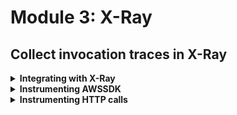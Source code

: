 # Module 3: X-Ray

## Collect invocation traces in X-Ray

<details>
<summary><b>Integrating with X-Ray</b></summary><p>

1. In the `serverless.yml` under the `provider` section, add the following:

```yml
tracing:
  apiGateway: true
  lambda: true
```

2. Add the following back to the `provider` section:

```yml
iamRoleStatements:
  - Effect: Allow
    Action:
      - xray:PutTraceSegments
      - xray:PutTelemetryRecords
    Resource: "*"
```

This enables X-Ray tracing for all the functions in this project. However, we still need to give each function the IAM permission for `xray:PutTraceSegments` and `xray:PutTelemetryRecords`.

Notice that in the `custom` section, we have the following:

```yml
serverless-iam-roles-per-function:
  defaultInherit: true
```

This tells the `serverless-iam-roles-per-function` plugin that all the functions' IAM roles should inherit from the permissions specified in `provider.iamRoleStatements`, so now every function would have the necessary permissions to talk to X-Ray.

The `provider` section should now look like this

```yml
provider:
  name: aws
  runtime: nodejs12.x
  stage: dev
  region: eu-west-1
  environment:
    LOG_LEVEL: ${self:custom.logLevel.${self:custom.stage}, self:custom.logLevel.default}
    SAMPLE_DEBUG_LOG_RATE: 0.1
  tracing:
    apiGateway: true
    lambda: true
  iamRoleStatements:
    - Effect: Allow
      Action:
        - xray:PutTraceSegments
        - xray:PutTelemetryRecords
      Resource: "*"
```

3. Deploy the project

`npm run sls -- deploy`

4. Load up the landing page, and place an order. Then head to the X-Ray console and see what you get.

![](/images/mod03-001.png)

![](/images/mod03-002.png)

![](/images/mod03-003.png)

</p></details>

<details>
<summary><b>Instrumenting AWSSDK</b></summary><p>

At the moment we're not getting a lot of value out of X-Ray. We can get much more information about what's happening in our code if we instrument the various steps.

To begin with, we can instrument the AWS SDK so we track how long calls to DynamoDB and SNS takes in the traces.

1. Install `aws-xray-sdk-core` as dependency. Go to the project root and run

`npm i --save aws-xray-sdk-core`

2. Modify `functions/get-restaurants.js` and replace `const AWS = require('aws-sdk')` on ln3 with the following

```javascript
const AWSXRay = require('aws-xray-sdk-core')
const AWS = AWSXRay.captureAWS(require('aws-sdk'))
```

3. Repeat step 2 for

* `functions/place-order.js`

* `functions/search-restaurants.js`

* `functions/notify-restaurant.js`

4. Deploy the project

`npm run sls -- deploy -s dev -r eu-west-1`

5. Load up the landing page, and place an order. Then head to the X-Ray console and see what you get now.

![](/images/mod03-004.png)

![](/images/mod03-005.png)

![](/images/mod03-006.png)

![](/images/mod03-007.png)

</p></details>

<details>
<summary><b>Instrumenting HTTP calls</b></summary><p>

We can get a lot value if we could see the traces for `get-index` function and the corresponding trace for the `get-restaurants` function in one screen.

![](/images/mod03-008.png)

Then it's proper distributed tracing! It's not very helpful if you're restricted to only what happens inside one function.

Fortunately, you can instrument the built-in `https` module with the X-Ray SDK.

1. Modify `functions/get-index.js` and just before ln5

`const http = require('axios')`

insert the following

```javascript
const AWSXRay = require('aws-xray-sdk-core')
AWSXRay.captureHTTPsGlobal(require('https'))
```

After this change, you should have something like this:

```javascript
const wrap = require('@dazn/lambda-powertools-pattern-basic')
const Log = require('@dazn/lambda-powertools-logger')
const fs = require("fs")
const Mustache = require('mustache')
const AWSXRay = require('aws-xray-sdk-core')
AWSXRay.captureHTTPsGlobal(require('https'))
const http = require('axios')

// the rest of the file...
```

2. Deploy the project

`npm run sls -- deploy -s dev -r eu-west-1`

3. Load up the landing page, and place an order. Then head to the X-Ray console and now you can see the traces for `get-index` and `get-restaurants` function in one place.

</p></details>
